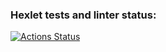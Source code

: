 ### Hexlet tests and linter status:
[![Actions Status](https://github.com/salvadorrus/java-project-71/actions/workflows/hexlet-check.yml/badge.svg)](https://github.com/salvadorrus/java-project-71/actions)